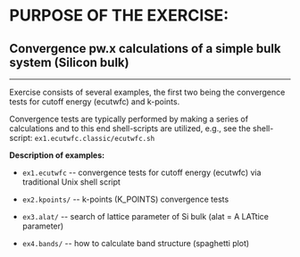 # PURPOSE OF THE EXERCISE:
## Convergence pw.x calculations of a simple bulk system (Silicon bulk)
-----------------------------------------------------------------------

Exercise consists of several examples, the first two being the
convergence tests for cutoff energy (ecutwfc) and k-points.

Convergence tests are typically performed by making a series of
calculations and to this end shell-scripts are utilized, e.g., see
the shell-script: `ex1.ecutwfc.classic/ecutwfc.sh`

**Description of examples:**

* `ex1.ecutwfc` -- convergence tests for cutoff energy
                            (ecutwfc) via traditional Unix shell
                            script
* `ex2.kpoints/` -- k-points (K_POINTS) convergence tests 

* `ex3.alat/` -- search of lattice parameter of Si bulk
                 (alat = A LATtice parameter)

* `ex4.bands/` -- how to calculate band structure (spaghetti plot)


